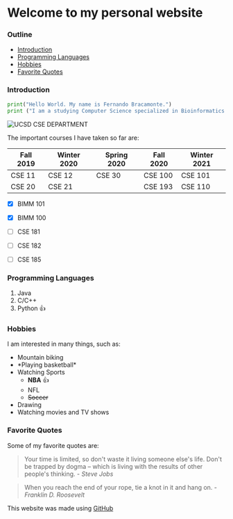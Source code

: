 # Welcome to my personal website

### Outline

- [Introduction](#Introduction)
- [Programming Languages](#Programming-Languages)
- [Hobbies](#Hobbies)
- [Favorite Quotes](#Favorite-Quotes)





### Introduction



```python
print("Hello World. My name is Fernando Bracamonte.") 
print ("I am a studying Computer Science specialized in Bioinformatics in the University of California San Diego. ")
```








![UCSD CSE DEPARTMENT](https://jacobsschool.ucsd.edu/sites/default/files/groups/jsoe/img/logos/cse/print/UCSDLogo_JSOE-ComputerSciEng_BlueGold_Print.jpg)



The important courses I have taken so far are:


| Fall 2019                             | Winter 2020 | Spring 2020 | Fall 2020 | Winter 2021 |
| ------------------------------------- | ----------- | ----------- | --------- | ----------- |
| CSE 11 | CSE 12 | CSE 30 | CSE 100 | CSE 101 |
| CSE 20 | CSE 21 | | CSE 193 | CSE 110 |



- [x] BIMM 101
- [x] BIMM 100
- [ ] CSE 181
- [ ] CSE 182
- [ ] CSE 185



### Programming Languages

1. Java
2. C/C++
3. Python :+1:



### Hobbies 
I am interested in many things, such as: 

- Mountain biking
- \*Playing basketball\*
- Watching Sports
  - **NBA** :+1:
  - NFL
  - ~~Soccer~~
- Drawing 
- Watching movies and TV shows



### Favorite Quotes

Some of my favorite quotes are:

> Your time is limited, so don't waste it living someone else's life. Don't be trapped by dogma – which is living with the results of other people's  thinking. - *Steve Jobs*
>



> When you reach the end of your rope, tie a knot in it and hang on. -*Franklin D. Roosevelt*





This website was made using [GitHub](https://github.com/)
